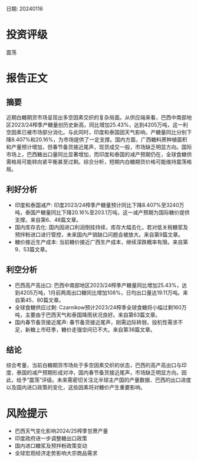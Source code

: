 
日期: 20240116

# 投资评级

震荡

# 报告正文

## 摘要

近期白糖期货市场呈现出多空因素交织的复杂局面。从供应端来看，巴西中南部地区2023/24榨季产糖量创历史新高，同比增加25.43%，达到4205万吨，这一利空因素已被市场部分消化。与此同时，印度和泰国因天气影响，产糖量同比分别下降8.407%和20.16%，为市场提供了一定支撑。国内方面，广西糖料蔗种植面积和产量预计增加，但春节备货接近尾声，现货成交一般，市场缺乏明显方向。国际市场上，巴西糖出口量同比显著增加，而印度和泰国的减产预期仍在，全球食糖供需格局可能转向紧平衡甚至过剩。综合分析，短期内白糖期货价格可能维持震荡格局。

## 利好分析

* 印度和泰国减产: 印度2023/24榨季产糖量预计同比下降8.407%至3240万吨，泰国产糖量同比下降20.16%至203.1万吨，这一减产预期为国际糖价提供支撑。来自第6、48篇文章。
* 国内库存去化: 国内因进口利润倒挂持续，库存大幅去化，若对低关税糖浆及预拌粉进口进行管控，未来国内产销缺口问题会被放大。来自第9篇文章。
* 糖价接近生产成本: 当前糖价接近广西生产成本，继续深跌概率有限。来自第9、53篇文章。

## 利空分析

* 巴西高产高出口: 巴西中南部地区2023/24榨季产糖量同比增加25.43%，达到4205万吨，1月前两周出口糖同比增加108%，日均出口量达19.11万吨。来自第45、80篇文章。
* 全球食糖供应过剩: Czarnikow预计2023/24榨季全球食糖将小幅过剩160万吨，主要由于巴西天气和泰国降雨状况良好。来自第63篇文章。
* 国内春节备货接近尾声: 春节备货接近尾声，刚需边际转弱，投机性需求不足，新糖上市旺季，糖价走强空间已不大。来自第38篇文章。

## 结论

综合考量，当前白糖期货市场处于多空因素交织的状态，巴西的高产高出口与印度、泰国的减产预期形成对冲，国内春节备货接近尾声，市场缺乏明显方向。因此，给予“震荡”评级。未来需密切关注北半球主产国的产量数据、巴西的出口进度以及国内进口政策的变化，这些因素将对糖价产生重要影响。

# 风险提示

* 巴西天气变化影响2024/25榨季甘蔗产量
* 印度政府进一步调整糖出口政策
* 国内进口糖浆及预拌粉政策变动
* 全球宏观经济走势影响大宗商品需求
